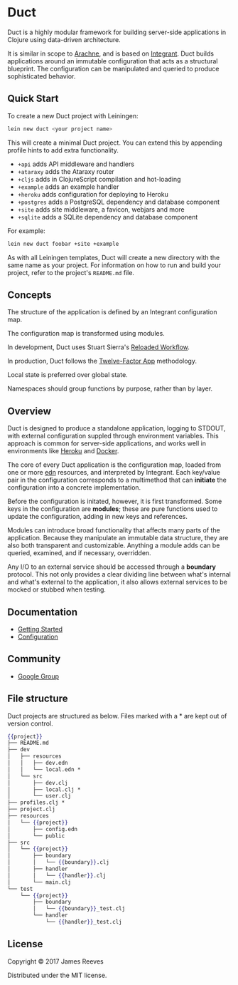 # Duct

Duct is a highly modular framework for building server-side
applications in Clojure using data-driven architecture.

It is similar in scope to [Arachne][], and is based on [Integrant][].
Duct builds applications around an immutable configuration that acts
as a structural blueprint. The configuration can be manipulated and
queried to produce sophisticated behavior.

[integrant]: https://github.com/weavejester/integrant
[arachne]: http://arachne-framework.org/


## Quick Start

To create a new Duct project with Leiningen:

```sh
lein new duct <your project name>
```

This will create a minimal Duct project. You can extend this by
appending profile hints to add extra functionality.

* `+api`      adds API middleware and handlers
* `+ataraxy`  adds the Ataraxy router
* `+cljs`     adds in ClojureScript compilation and hot-loading
* `+example`  adds an example handler
* `+heroku`   adds configuration for deploying to Heroku
* `+postgres` adds a PostgreSQL dependency and database component
* `+site`     adds site middleware, a favicon, webjars and more
* `+sqlite`   adds a SQLite dependency and database component

For example:

```sh
lein new duct foobar +site +example
```

As with all Leiningen templates, Duct will create a new directory with
the same name as your project. For information on how to run and build
your project, refer to the project's `README.md` file.


## Concepts

The structure of the application is defined by an Integrant configuration map.

The configuration map is transformed using modules.

In development, Duct uses Stuart Sierra's [Reloaded Workflow][reloaded].

In production, Duct follows the [Twelve-Factor App][12-factor] methodology.

Local state is preferred over global state.

Namespaces should group functions by purpose, rather than by layer.

[12-factor]: http://12factor.net/
[reloaded]: http://thinkrelevance.com/blog/2013/06/04/clojure-workflow-reloaded


## Overview

Duct is designed to produce a standalone application, logging to
STDOUT, with external configuration suppled through environment
variables. This approach is common for server-side applications, and
works well in environments like [Heroku][] and [Docker][].

The core of every Duct application is the configuration map, loaded
from one or more [edn][] resources, and interpreted by Integrant.
Each key/value pair in the configuration corresponds to a multimethod
that can **initiate** the configuration into a concrete implementation.

Before the configuration is initated, however, it is first transformed.
Some keys in the configuration are **modules**; these are pure
functions used to update the configuration, adding in new keys and
references.

Modules can introduce broad functionality that affects many parts of
the application. Because they manipulate an immutable data structure,
they are also both transparent and customizable. Anything a module
adds can be queried, examined, and if necessary, overridden.

Any I/O to an external service should be accessed through a
**boundary** protocol. This not only provides a clear dividing line
between what's internal and what's external to the application, it
also allows external services to be mocked or stubbed when testing.

[heroku]:    https://www.heroku.com/
[docker]:    https://www.docker.com/
[edn]:       https://github.com/edn-format/edn
[ring]:      https://github.com/ring-clojure/ring


## Documentation

* [Getting Started](https://github.com/weavejester/duct/wiki/Getting-Started)
* [Configuration](https://github.com/weavejester/duct/wiki/Configuration)


## Community

* [Google Group](https://groups.google.com/forum/#!forum/duct-clojure)


## File structure

Duct projects are structured as below. Files marked with a * are kept
out of version control.

```handlebars
{{project}}
├── README.md
├── dev
│   ├── resources
│   │   ├── dev.edn
│   │   └── local.edn *
│   └── src
│       ├── dev.clj
│       ├── local.clj *
│       └── user.clj
├── profiles.clj *
├── project.clj
├── resources
│   └── {{project}}
│       ├── config.edn
│       └── public
├── src
│   └── {{project}}
│       ├── boundary
│       │   └── {{boundary}}.clj
│       ├── handler
│       │   └── {{handler}}.clj
│       └── main.clj
└── test
    └── {{project}}
        ├── boundary
        │   └── {{boundary}}_test.clj
        └── handler
            └── {{handler}}_test.clj
```


## License

Copyright © 2017 James Reeves

Distributed under the MIT license.
